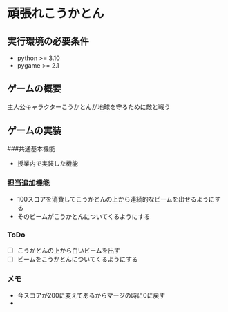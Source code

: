 # 頑張れこうかとん
## 実行環境の必要条件
* python >= 3.10
* pygame >= 2.1

## ゲームの概要
主人公キャラクターこうかとんが地球を守るために敵と戦う

## ゲームの実装
###共通基本機能
* 授業内で実装した機能
### 担当追加機能
* 100スコアを消費してこうかとんの上から連続的なビームを出せるようにする
* そのビームがこうかとんについてくるようにする
### ToDo
- [ ] こうかとんの上から白いビームを出す
- [ ] ビームをこうかとんについてくるようにする
### メモ
* 今スコアが200に変えてあるからマージの時に0に戻す
* 
